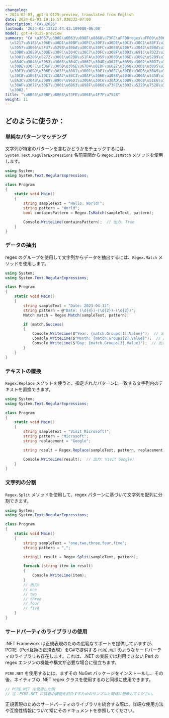 ```yaml
---
changelog:
- 2024-02-03, gpt-4-0125-preview, translated from English
date: 2024-02-03 19:16:57.038332-07:00
description: "C#\u2026"
lastmod: '2024-03-13T22:44:42.109080-06:00'
model: gpt-4-0125-preview
summary: "C# \u3067\u306E\u6B63\u898F\u8868\u73FE\uFF08regex\uFF09\u306F\u6587\u5B57\
  \u5217\u5185\u306E\u30D1\u30BF\u30FC\u30F3\u30DE\u30C3\u30C1\u30F3\u30B0\u306B\u5BFE\
  \u3057\u3066\u5F37\u529B\u306A\u30C4\u30FC\u30EB\u3067\u3042\u308A\u3001\u30D7\u30ED\
  \u30B0\u30E9\u30DE\u30FC\u304C\u30C7\u30FC\u30BF\u3092\u691C\u7D22\u3001\u7F6E\u63DB\
  \u3001\u5206\u5272\u3001\u62BD\u51FA\u3059\u308B\u306E\u3092\u52B9\u7387\u7684\u306B\
  \u884C\u3046\u3053\u3068\u304C\u3067\u304D\u307E\u3059\u3002\u30D7\u30ED\u30B0\u30E9\
  \u30DE\u30FC\u306F\u305D\u306E\u67D4\u8EDF\u6027\u3068\u30D1\u30D5\u30A9\u30FC\u30DE\
  \u30F3\u30B9\u306E\u305F\u3081\u3001\u30E1\u30FC\u30EB\u30D5\u30A9\u30FC\u30DE\u30C3\
  \u30C8\u306E\u30C1\u30A7\u30C3\u30AF\u306E\u3088\u3046\u306A\u5358\u7D14\u306A\u691C\
  \u8A3C\u304B\u3089\u8907\u96D1\u306A\u30C6\u30AD\u30B9\u30C8\u51E6\u7406\u30BF\u30B9\
  \u30AF\u307E\u3067\u3001\u6B63\u898F\u8868\u73FE\u3092\u5229\u7528\u3057\u307E\u3059\
  \u3002."
title: "\u6B63\u898F\u8868\u73FE\u306E\u4F7F\u7528"
weight: 11
---
```


## どのように使うか：


### 単純なパターンマッチング
文字列が特定のパターンを含むかどうかをチェックするには、`System.Text.RegularExpressions` 名前空間から `Regex.IsMatch` メソッドを使用します。

```csharp
using System;
using System.Text.RegularExpressions;

class Program
{
    static void Main()
    {
        string sampleText = "Hello, World!";
        string pattern = "World";
        bool containsPattern = Regex.IsMatch(sampleText, pattern);

        Console.WriteLine(containsPattern);  // 出力: True
    }
}
```

### データの抽出
regex のグループを使用して文字列からデータを抽出するには、`Regex.Match` メソッドを使用します。

```csharp
using System;
using System.Text.RegularExpressions;

class Program
{
    static void Main()
    {
        string sampleText = "Date: 2023-04-12";
        string pattern = @"Date: (\d{4})-(\d{2})-(\d{2})";
        Match match = Regex.Match(sampleText, pattern);

        if (match.Success)
        {
            Console.WriteLine($"Year: {match.Groups[1].Value}");  // 出力: Year: 2023
            Console.WriteLine($"Month: {match.Groups[2].Value}");  // 出力: Month: 04
            Console.WriteLine($"Day: {match.Groups[3].Value}");  // 出力: Day: 12
        }
    }
}
```

### テキストの置換
`Regex.Replace` メソッドを使うと、指定されたパターンに一致する文字列内のテキストを置換できます。

```csharp
using System;
using System.Text.RegularExpressions;

class Program
{
    static void Main()
    {
        string sampleText = "Visit Microsoft!";
        string pattern = "Microsoft";
        string replacement = "Google";

        string result = Regex.Replace(sampleText, pattern, replacement);

        Console.WriteLine(result);  // 出力: Visit Google!
    }
}
```

### 文字列の分割
`Regex.Split` メソッドを使用して、regex パターンに基づいて文字列を配列に分割できます。

```csharp
using System;
using System.Text.RegularExpressions;

class Program
{
    static void Main()
    {
        string sampleText = "one,two,three,four,five";
        string pattern = ",";

        string[] result = Regex.Split(sampleText, pattern);

        foreach (string item in result)
        {
            Console.WriteLine(item);
        }
        // 出力: 
        // one
        // two
        // three
        // four
        // five
    }
}
```

### サードパーティのライブラリの使用
.NET Framework は正規表現のための広範なサポートを提供していますが、PCRE（Perl互換の正規表現）をC#で提供する `PCRE.NET` のようなサードパーティのライブラリも存在します。これは、.NET の実装では利用できない Perl の regex エンジンの機能や構文が必要な場合に役立ちます。

`PCRE.NET` を使用するには、まずその NuGet パッケージをインストールし、その後、ネイティブの .NET regex クラスを使用するのと同様に使用できます。

```csharp
// PCRE.NET を使用した例
// 注：PCRE.NET に特有の機能を紹介するためのサンプルと同様に想像してください。
```

正規表現のためのサードパーティのライブラリを統合する際は、詳細な使用方法や互換性情報について常にそのドキュメントを参照してください。
